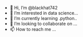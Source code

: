 - 👋 Hi, I’m @blackhat742
- 👀 I’m interested in data science...
- 🌱 I’m currently learning .python..
- 💞️ I’m looking to collaborate on ...
- 📫 How to reach me ...

<!---
blackhat742/blackhat742 is a ✨ special ✨ repository because its `README.md` (this file) appears on your GitHub profile.
You can click the Preview link to take a look at your changes.
--->

